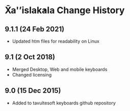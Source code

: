 X̄a'ʼislak̓ala Change History
============================

9.1.1 (24 Feb 2021)
-------------------
* Updated htm files for readability on Linux

9.1 (2 Oct 2018)
-----------------
* Merged Desktop, Web and mobile keyboards
* Changed licensing

9.0 (15 Dec 2015)
-----------------

* Added to tavultesoft keyboards github repository
